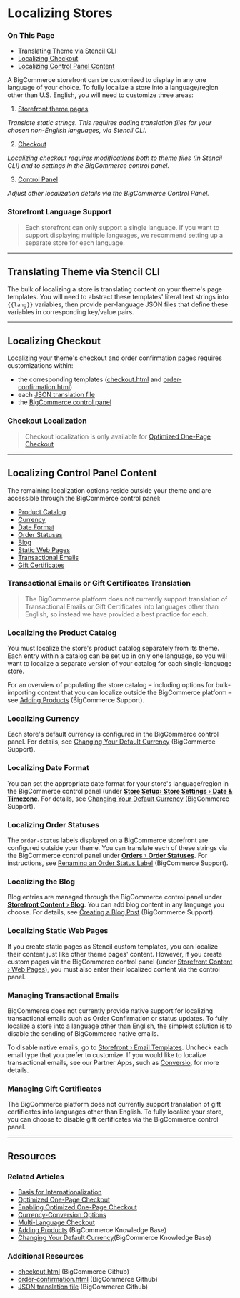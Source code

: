 <h1>Localizing Stores</h1>
<div class="otp" id="no-index">
	<h3> On This Page </h3>
	<ul>
    <li><a href="#localizing_translating-theme-files">Translating Theme via Stencil CLI</a></li>
    <li><a href="#localizing_localizing-checkout">Localizing Checkout</a></li>
    <li><a href="#localizing_localizing-control-panel">Localizing Control Panel Content</a></li>
	</ul>
</div>

<a href='#localizing_localization-touchpoints' aria-hidden='true' class='block-anchor'  id='localizing_localization-touchpoints'><i aria-hidden='true' class='linkify icon'></i></a>

A BigCommerce storefront can be customized to display in any one language of your choice. To fully localize a store into a language/region other than U.S. English, you will need to customize three areas:

1. [Storefront theme pages](#localizing_translating-theme-files)

_Translate static strings. This requires adding translation files for your chosen non-English languages, via Stencil CLI._

2. [Checkout](#localizing_localizing-checkout) 
 
_Localizing checkout requires modifications both to theme files (in Stencil CLI) and to settings in the BigCommerce control panel._

3. [Control Panel](#localizing_localizing-control-panel)

_Adjust other localization details via the BigCommerce Control Panel._

<div class="HubBlock--callout">
<div class="CalloutBlock--info">
<div class="HubBlock-content">
    
<!-- theme: info -->

### Storefront Language Support
> Each storefront can only support a single language. If you want to support displaying multiple languages, we recommend setting up a separate store for each language.

</div>
</div>
</div>

---

<a href='#localizing_translating-theme-files' aria-hidden='true' class='block-anchor'  id='localizing_translating-theme-files'><i aria-hidden='true' class='linkify icon'></i></a>

## Translating Theme via Stencil CLI

The bulk of localizing a store is translating content on your theme's page templates. You will need to abstract these templates' literal text strings into `{{lang}}` variables, then provide per-language JSON files that define these variables in corresponding key/value pairs.

---

<a href='#localizing_localizing-checkout' aria-hidden='true' class='block-anchor'  id='localizing_localizing-checkout'><i aria-hidden='true' class='linkify icon'></i></a>

## Localizing Checkout

Localizing your theme's checkout and order confirmation pages requires customizations within:

* the corresponding templates ([checkout.html](https://github.com/bigcommerce/cornerstone/blob/master/templates/pages/checkout.html) and [order-confirmation.html](https://github.com/bigcommerce/cornerstone/blob/master/templates/pages/order-confirmation.html)) 
* each [JSON translation file](https://github.com/bigcommerce/cornerstone/tree/master/lang) 
* the [BigCommerce control panel](http://login.bigcommerce.com/deep-links/manage/)

<div class="HubBlock--callout">
<div class="CalloutBlock--warning">
<div class="HubBlock-content">
    
<!-- theme: warning -->

### Checkout Localization
> Checkout localization is only available for [Optimized One-Page Checkout](/stencil-docs/template-files/customize-stencil-checkout/optimized-one-page-checkout#optimized_enable)

</div>
</div>
</div>

---

<a href='#localizing_localizing-control-panel' aria-hidden='true' class='block-anchor'  id='localizing_localizing-control-panel'><i aria-hidden='true' class='linkify icon'></i></a>

## Localizing Control Panel Content

The remaining localization options reside outside your theme and are accessible through the BigCommerce control panel:

* [Product Catalog](#product-catalog)
* [Currency](#currency)
* [Date Format](#date-format)
* [Order Statuses](#order-statuses)
* [Blog](#blog)
* [Static Web Pages](#static-web-pages)
* [Transactional Emails](#transactional-emails)
* [Gift Certificates](#gift-certificates)

<div class="HubBlock--callout">
<div class="CalloutBlock--warning">
<div class="HubBlock-content">
    
<!-- theme: warning -->

### Transactional Emails or Gift Certificates Translation
> The BigCommerce platform does not currently support translation of Transactional Emails or Gift Certificates into languages other than English, so instead we have provided a best practice for each.

</div>
</div>
</div>

### <div id="product-catalog">Localizing the Product Catalog</div>

You must localize the store's product catalog separately from its theme. Each entry within a catalog can be set up in only one language, so you will want to localize a separate version of your catalog for each single-language store.

For an overview of populating the store catalog – including options for bulk-importing content that you can localize outside the BigCommerce platform – see [Adding Products](https://support.bigcommerce.com/s/article/Adding-Products) (BigCommerce Support).

### <div id="currency">Localizing Currency</div>
Each store's default currency is configured in the BigCommerce control panel. For details, see [Changing Your Default Currency](https://support.bigcommerce.com/s/article/Managing-Currencies#default) (BigCommerce Support).

### <div id="date-format">Localizing Date Format</div>
You can set the appropriate date format for your store's language/region in the BigCommerce control panel (under [**Store Setup**›
 **Store Settings** ›
 **Date & Timezone**](http://login.bigcommerce.com/deep-links/manage/settings/store). For details, see [Changing Your Default Currency](https://support.bigcommerce.com/s/article/Managing-Currencies#default) (BigCommerce Support).

### <div id="order-statuses">Localizing Order Statuses</div>

The `order-status` labels displayed on a BigCommerce storefront are configured outside your theme. You can translate each of these strings via the BigCommerce control panel under [**Orders** ›
 **Order Statuses**](http://login.bigcommerce.com/deep-links/manage/orders/order-statuses). For instructions, see [Renaming an Order Status Label](https://support.bigcommerce.com/s/article/Order-Statuses#rename) (BigCommerce Support).

### <div id="blog">Localizing the Blog</div>
Blog entries are managed through the BigCommerce control panel under [**Storefront Content** ›
 **Blog**](https://nik.mybigcommerce.com/manage/content/blog). You can add blog content in any language you choose. For details, see [Creating a Blog Post](https://support.bigcommerce.com/s/article/Using-the-Built-In-Blog#creating-post) (BigCommerce Support).

### <div id="static-web-pages">Localizing Static Web Pages</div>
If you create static pages as Stencil custom templates, you can localize their content just like other theme pages' content. However, if you create custom pages via the BigCommerce control panel (under [Storefront Content › Web Pages](http://login.bigcommerce.com/deep-links/manage/content/pages)), you must also enter their localized content via the control panel. 

### <div id="transactional-emails">Managing Transactional Emails</div>

BigCommerce does not currently provide native support for localizing transactional emails such as Order Confirmation or status updates. To fully localize a store into a language other than English, the simplest solution is to disable the sending of BigCommerce native emails.

To disable native emails, go to [Storefront › Email Templates](http://login.bigcommerce.com/deep-links//manage/storefront-manager/email-templates). Uncheck each email type that you prefer to customize. If you would like to localize transactional emails, see our Partner Apps, such as [Conversio](https://www.bigcommerce.com/apps/conversio/), for more details.

### <div id="gift-certificates">Managing Gift Certificates</div>

The BigCommerce platform does not currently support translation of gift certificates into languages other than English. To fully localize your store, you can choose to disable gift certificates via the BigCommerce control panel.

---

## Resources

### Related Articles

 * [Basis for Internationalization](/stencil-docs/internationalization-and-localization/basis-for-internationalization)
* [Optimized One-Page Checkout](/stencil-docs/template-files/customize-stencil-checkout/optimized-one-page-checkout#optimized_enable)
* [Enabling Optimized One-Page Checkout](/stencil-docs/template-files/customize-stencil-checkout/optimized-one-page-checkout#optimized_enable)
* [Currency-Conversion Options](/stencil-docs/template-files/customize-stencil-checkout/currency-conversion) 
* [Multi-Language Checkout](/stencil-docs/template-files/customize-stencil-checkout/multi-language-checkout)
* [Adding Products](https://support.bigcommerce.com/s/article/Adding-Products) (BigCommerce Knowledge Base)
* [Changing Your Default Currency](https://support.bigcommerce.com/s/article/Managing-Currencies#default)(BigCommerce Knowledge Base)

### Additional Resources

* [checkout.html](https://github.com/bigcommerce/cornerstone/blob/master/templates/pages/checkout.html) (BigCommerce Github)
* [order-confirmation.html](https://github.com/bigcommerce/cornerstone/blob/master/templates/pages/order-confirmation.html) (BigCommerce Github)
* [JSON translation file](https://github.com/bigcommerce/cornerstone/tree/master/lang) (BigCommerce Github)


